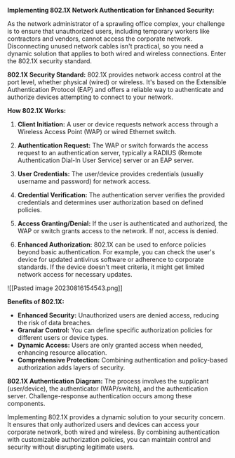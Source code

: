 **Implementing 802.1X Network Authentication for Enhanced Security:**

As the network administrator of a sprawling office complex, your challenge is to ensure that unauthorized users, including temporary workers like contractors and vendors, cannot access the corporate network. Disconnecting unused network cables isn't practical, so you need a dynamic solution that applies to both wired and wireless connections. Enter the 802.1X security standard.

**802.1X Security Standard:** 802.1X provides network access control at the port level, whether physical (wired) or wireless. It's based on the Extensible Authentication Protocol (EAP) and offers a reliable way to authenticate and authorize devices attempting to connect to your network.

**How 802.1X Works:**

1. **Client Initiation:** A user or device requests network access through a Wireless Access Point (WAP) or wired Ethernet switch.
    
2. **Authentication Request:** The WAP or switch forwards the access request to an authentication server, typically a RADIUS (Remote Authentication Dial-In User Service) server or an EAP server.
    
3. **User Credentials:** The user/device provides credentials (usually username and password) for network access.
    
4. **Credential Verification:** The authentication server verifies the provided credentials and determines user authorization based on defined policies.
    
5. **Access Granting/Denial:** If the user is authenticated and authorized, the WAP or switch grants access to the network. If not, access is denied.
    
6. **Enhanced Authorization:** 802.1X can be used to enforce policies beyond basic authentication. For example, you can check the user's device for updated antivirus software or adherence to corporate standards. If the device doesn't meet criteria, it might get limited network access for necessary updates.

![[Pasted image 20230816154543.png]]
    

**Benefits of 802.1X:**

- **Enhanced Security:** Unauthorized users are denied access, reducing the risk of data breaches.
- **Granular Control:** You can define specific authorization policies for different users or device types.
- **Dynamic Access:** Users are only granted access when needed, enhancing resource allocation.
- **Comprehensive Protection:** Combining authentication and policy-based authorization adds layers of security.

**802.1X Authentication Diagram:** The process involves the supplicant (user/device), the authenticator (WAP/switch), and the authentication server. Challenge-response authentication occurs among these components.

Implementing 802.1X provides a dynamic solution to your security concern. It ensures that only authorized users and devices can access your corporate network, both wired and wireless. By combining authentication with customizable authorization policies, you can maintain control and security without disrupting legitimate users.